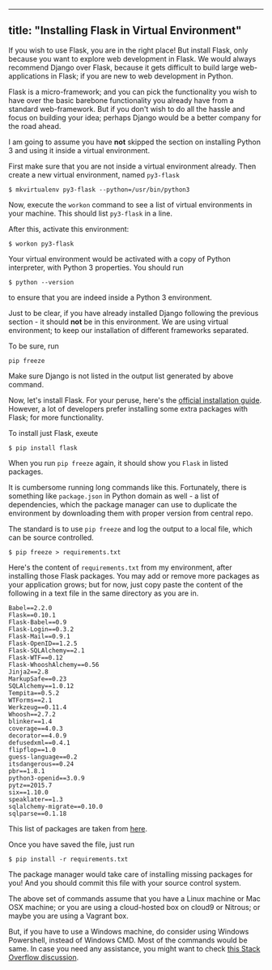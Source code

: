 
---
title: "Installing Flask in Virtual Environment"
---

If you wish to use Flask, you are in the right place! But install Flask, only because you want to explore web development in Flask. We would always recommend Django over Flask, because it gets difficult to build large web-applications in Flask; if you are new to web development in Python.

Flask is a micro-framework; and you can pick the functionality you wish to have over the basic barebone functionality you already have from a standard web-framework. But if you don't wish to do all the hassle and focus on building your idea; perhaps <a>Django</a> would be a better company for the road ahead.

I am going to assume you have **not** skipped the section on installing Python 3 and using it inside a virtual environment.

First make sure that you are not inside a virtual environment already. Then create a new virtual environment, named `py3-flask`

    $ mkvirtualenv py3-flask --python=/usr/bin/python3

Now, execute the `workon` command to see a list of virtual environments in your machine. This should list `py3-flask` in a line.

After this, activate this environment:

    $ workon py3-flask

Your virtual environment would be activated with a copy of Python interpreter, with Python 3 properties. You should run

    $ python --version

to ensure that you are indeed inside a Python 3 environment.

Just to be clear, if you have already installed Django following the previous section - it should **not** be in this environment. We are using virtual environment; to keep our installation of different frameworks separated.

To be sure, run

    pip freeze

Make sure Django is not listed in the output list generated by above command.

Now, let's install Flask. For your peruse, here's the [official installation guide](http://flask.pocoo.org/docs/0.10/installation/). However, a lot of developers prefer installing some extra packages with Flask; for more functionality.

To install just Flask, exeute

    $ pip install flask

When you run `pip freeze` again, it should show you `Flask` in listed packages.

It is cumbersome running long commands like this. Fortunately, there is something like `package.json` in Python domain as well - a list of dependencies, which the package manager can use to duplicate the environment by downloading them with proper version from central repo.

The standard is to use `pip freeze` and log the output to a local file, which can be source controlled.

    $ pip freeze > requirements.txt

Here's the content of `requirements.txt` from my environment, after installing those Flask packages. You may add or remove more packages as your application grows; but for now, just copy paste the content of the following in a text file in the same directory as you are in.

    Babel==2.2.0
    Flask==0.10.1
    Flask-Babel==0.9
    Flask-Login==0.3.2
    Flask-Mail==0.9.1
    Flask-OpenID==1.2.5
    Flask-SQLAlchemy==2.1
    Flask-WTF==0.12
    Flask-WhooshAlchemy==0.56
    Jinja2==2.8
    MarkupSafe==0.23
    SQLAlchemy==1.0.12
    Tempita==0.5.2
    WTForms==2.1
    Werkzeug==0.11.4
    Whoosh==2.7.2
    blinker==1.4
    coverage==4.0.3
    decorator==4.0.9
    defusedxml==0.4.1
    flipflop==1.0
    guess-language==0.2
    itsdangerous==0.24
    pbr==1.8.1
    python3-openid==3.0.9
    pytz==2015.7
    six==1.10.0
    speaklater==1.3
    sqlalchemy-migrate==0.10.0
    sqlparse==0.1.18

This list of packages are taken from [here](http://blog.miguelgrinberg.com/post/the-flask-mega-tutorial-part-i-hello-world).

Once you have saved the file, just run

    $ pip install -r requirements.txt

The package manager would take care of installing missing packages for you! And you should commit this file with your source control system.

The above set of commands assume that you have a Linux machine or Mac OSX machine; or you are using a cloud-hosted box on cloud9 or Nitrous; or maybe you are using a Vagrant box.

But, if you have to use a Windows machine, do consider using Windows Powershell, instead of Windows CMD. Most of the commands would be same. In case you need any assistance, you might want to check [this Stack Overflow discussion](http://stackoverflow.com/questions/17917254/how-to-install-flask-on-windows).
